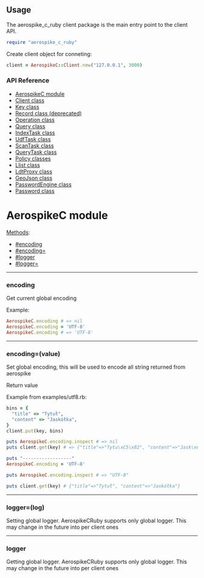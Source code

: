 ## Usage

The aerospike_c_ruby client package is the main entry point to the client API.

```ruby
require "aerospike_c_ruby"
```

Create client object for conneting:

```ruby
client = AerospikeC::Client.new("127.0.0.1", 3000)
```

### API Reference

- [AerospikeC module](#aerospike_c)
- [Client class](client.md)
- [Key class](key.md)
- [Record class (deprecated)](record.md)
- [Operation class](operation.md)
- [Query class](query.md)
- [IndexTask class](index_task.md)
- [UdfTask class](udf_task.md)
- [ScanTask class](scan_task.md)
- [QueryTask class](query_task.md)
- [Policy classes](policy.md)
- [Llist class](llist.md)
- [LdtProxy class](ldt_proxy.md)
- [GeoJson class](geo_json.md)
- [PasswordEngine class](password_engine.md)
- [Password class](password.md)


<a name="aerospike_c"></a>

# AerospikeC module

[Methods](#methods):
  - [#encoding](#encoding)
  - [#encoding=](#encoding=)
  - [#logger](#logger)
  - [#logger=](#logger=)


<!--===============================================================================-->
<hr/>
<!-- encoding -->
<a name="encoding"></a>

### encoding

Get current global encoding

Example:

```ruby
AerospikeC.encoding # => nil
AerospikeC.encoding = 'UTF-8'
AerospikeC.encoding # => 'UTF-8'
```

<!--===============================================================================-->
<hr/>
<!-- encoding= -->
<a name="encoding="></a>

### encoding=(value)

Set global encoding, this will be used to encode all string returned from aerospike

Return value

Example from examples/utf8.rb:

```ruby
bins = {
  "title" => "Tytuł",
  "content" => "Jaskółka",
}
client.put(key, bins)

puts AerospikeC.encoding.inspect # => nil
puts client.get(key) # => {"title"=>"Tytu\xC5\x82", "content"=>"Jask\xC3\xB3\xC5\x82ka"}

puts "------------------"
AerospikeC.encoding = 'UTF-8'

puts AerospikeC.encoding.inspect # => "UTF-8"

puts client.get(key) # {"title"=>"Tytuł", "content"=>"Jaskółka"}
```

<!--===============================================================================-->
<hr/>
<!-- logger= -->
<a name="logger="></a>

### logger=(log)

Setting global logger. AerospikeCRuby supports only global logger. This may change in the future into per client ones


<!--===============================================================================-->
<hr/>
<!-- logger -->
<a name="logger"></a>

### logger

Getting global logger. AerospikeCRuby supports only global logger. This may change in the future into per client ones
